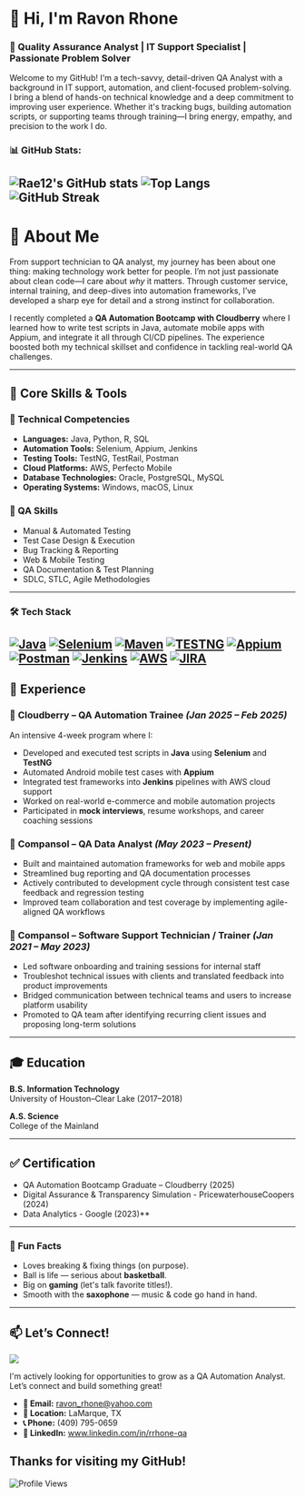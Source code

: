 # 👋 Hi, I'm Ravon Rhone  
### 💼 Quality Assurance Analyst | IT Support Specialist | Passionate Problem Solver  

Welcome to my GitHub! I'm a tech-savvy, detail-driven QA Analyst with a background in IT support, automation, and client-focused problem-solving. I bring a blend of hands-on technical knowledge and a deep commitment to improving user experience. Whether it's tracking bugs, building automation scripts, or supporting teams through training—I bring energy, empathy, and precision to the work I do.


### 📊 GitHub Stats:
![Rae12's GitHub stats](https://github-readme-stats.vercel.app/api?username=Rae12&show_icons=true&theme=tokyonight)
![Top Langs](https://github-readme-stats.vercel.app/api/top-langs/?username=Rae12&layout=compact&theme=tokyonight)
![GitHub Streak](https://streak-stats.demolab.com?user=Rae12&theme=tokyonight)
---
# 🚀 About Me
From support technician to QA analyst, my journey has been about one thing: making technology work better for people. I’m not just passionate about clean code—I care about *why* it matters. Through customer service, internal training, and deep-dives into automation frameworks, I’ve developed a sharp eye for detail and a strong instinct for collaboration.

I recently completed a **QA Automation Bootcamp with Cloudberry** where I learned how to write test scripts in Java, automate mobile apps with Appium, and integrate it all through CI/CD pipelines. The experience boosted both my technical skillset and confidence in tackling real-world QA challenges.

---
## 📌 Core Skills & Tools

### 🧰 Technical Competencies
- **Languages:** Java, Python, R, SQL  
- **Automation Tools:** Selenium, Appium, Jenkins  
- **Testing Tools:** TestNG, TestRail, Postman  
- **Cloud Platforms:** AWS, Perfecto Mobile  
- **Database Technologies:** Oracle, PostgreSQL, MySQL  
- **Operating Systems:** Windows, macOS, Linux  

### 🧪 QA Skills
- Manual & Automated Testing  
- Test Case Design & Execution  
- Bug Tracking & Reporting  
- Web & Mobile Testing  
- QA Documentation & Test Planning  
- SDLC, STLC, Agile Methodologies  

---
### 🛠 Tech Stack
[![Java](https://img.shields.io/badge/Java-ED8B00?style=for-the-badge&logo=java&logoColor=white)](https://www.java.com)
[![Selenium](https://img.shields.io/badge/Selenium-43B02A?style=for-the-badge&logo=selenium&logoColor=white)](https://www.selenium.dev/)
[![Maven](https://img.shields.io/badge/Maven-C71A36?style=for-the-badge&logo=apachemaven&logoColor=white)](https://maven.io/)
[![TESTNG](https://img.shields.io/badge/TestNG-%23FF6C37?style=for-the-badge&logo=testng&logoColor=white)](https://testng.com/)
[![Appium](https://img.shields.io/badge/Appium-000000?style=for-the-badge&logo=appium&logoColor=white)](https://appium.io/)
[![Postman](https://img.shields.io/badge/Postman-FF6C37?style=for-the-badge&logo=postman&logoColor=white)](https://www.postman.com/)
[![Jenkins](https://img.shields.io/badge/Jenkins-D24939?style=for-the-badge&logo=jenkins&logoColor=white)](https://www.jenkins.io/)
[![AWS](https://img.shields.io/badge/AWS-232F3E?style=for-the-badge&logo=amazon-aws&logoColor=white)](https://aws.amazon.com/)
[![JIRA](https://img.shields.io/badge/JIRA-0052CC?style=for-the-badge&logo=jira&logoColor=white)](https://www.atlassian.com/software/jira)
---
## 🧭 Experience

### 🔹 **Cloudberry** – QA Automation Trainee *(Jan 2025 – Feb 2025)*  
An intensive 4-week program where I:
- Developed and executed test scripts in **Java** using **Selenium** and **TestNG**  
- Automated Android mobile test cases with **Appium**  
- Integrated test frameworks into **Jenkins** pipelines with AWS cloud support  
- Worked on real-world e-commerce and mobile automation projects  
- Participated in **mock interviews**, resume workshops, and career coaching sessions

### 🔹 **Compansol** – QA Data Analyst *(May 2023 – Present)*  
- Built and maintained automation frameworks for web and mobile apps  
- Streamlined bug reporting and QA documentation processes  
- Actively contributed to development cycle through consistent test case feedback and regression testing  
- Improved team collaboration and test coverage by implementing agile-aligned QA workflows

### 🔹 **Compansol** – Software Support Technician / Trainer *(Jan 2021 – May 2023)*  
- Led software onboarding and training sessions for internal staff  
- Troubleshot technical issues with clients and translated feedback into product improvements  
- Bridged communication between technical teams and users to increase platform usability  
- Promoted to QA team after identifying recurring client issues and proposing long-term solutions
---
## 🎓 Education

**B.S. Information Technology**  
University of Houston–Clear Lake (2017–2018)  

**A.S. Science**  
College of the Mainland  

---

## ✅ Certification

- QA Automation Bootcamp Graduate – Cloudberry (2025)
- Digital	Assurance	&	Transparency	Simulation - PricewaterhouseCoopers (2024)
- Data Analytics - Google (2023)**
---
### 🏀 Fun Facts
- Loves breaking & fixing things (on purpose).
- Ball is life — serious about **basketball**.
- Big on **gaming** (let's talk favorite titles!).
- Smooth with the **saxophone** — music & code go hand in hand.
---
## 📫 Let’s Connect!
<p>
  <a href="https://github.com/Rae12"><img src="https://img.shields.io/badge/GitHub-Rae12-181717?style=for-the-badge&logo=github"></a>
</p>
I'm actively looking for opportunities to grow as a QA Automation Analyst. Let’s connect and build something great!

- **📧 Email:** ravon_rhone@yahoo.com  
- **📍 Location:** LaMarque, TX  
- **📞 Phone:** (409) 795-0659  
- **🔗 LinkedIn:** www.linkedin.com/in/rrhone-qa  

Thanks for visiting my GitHub!
---

![Profile Views](https://komarev.com/ghpvc/?username=Rae12&color=blue)
